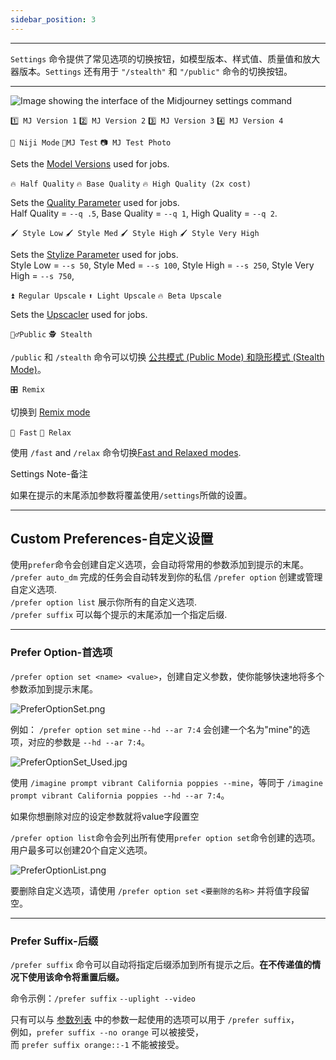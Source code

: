 ```yaml
---
sidebar_position: 3
---
```


---


`Settings` 命令提供了常见选项的切换按钮，如模型版本、样式值、质量值和放大器版本。`Settings` 还有用于 `"/stealth"` 和 `"/public"` 命令的切换按钮。

---
![Image showing the interface of the Midjourney settings command](https://cdn.document360.io/3040c2b6-fead-4744-a3a9-d56d621c6c7e/Images/Documentation/MJ_settings.png)

`1️⃣ MJ Version 1` `2️⃣ MJ Version 2` `3️⃣ MJ Version 3` `4️⃣ MJ Version 4`

`🌈 Niji Mode` `🤖MJ Test` `📷 MJ Test Photo`

Sets the [Model Versions](https://docs.midjourney.com/models) used for jobs.  
  

`🔥 Half Quality` `🔥 Base Quality` `🔥 High Quality (2x cost)`

Sets the [Quality Parameter](https://docs.midjourney.com/quality) used for jobs.  
Half Quality = `--q .5`, Base Quality = `--q 1`, High Quality = `--q 2`.  
  

`🖌️ Style Low` `🖌️ Style Med` `🖌️ Style High` `🖌️ Style Very High`

Sets the [Stylize Parameter](https://docs.midjourney.com/stylize) used for jobs.  
Style Low = `--s 50`, Style Med = `--s 100`, Style High = `--s 250`, Style Very High = `--s 750`,  
  

`⏫ Regular Upscale` `⬆️ Light Upscale` `🔥 Beta Upscale`

Sets the [Upscacler](https://docs.midjourney.com/upscalers) used for jobs.  
  

`🧍‍♂️Public` `🕵️ Stealth`

`/public` 和 `/stealth` 命令可以切换 [公共模式 (Public Mode) 和隐形模式 (Stealth Mode)](https://docs.midjourney.com/stealth)。
  

`🎛️ Remix`

切换到 [Remix mode](https://docs.midjourney.com/docs/remix)  

  

`🐇 Fast` `🐢 Relax`

使用 `/fast` and `/relax` 命令切换[Fast and Relaxed modes](https://docs.midjourney.com/fast-relax).
  

Settings Note-备注

如果在提示的末尾添加参数将覆盖使用`/settings`所做的设置。

---

## Custom Preferences-自定义设置

使用`prefer`命令会创建自定义选项，会自动将常用的参数添加到提示的末尾。
`/prefer auto_dm` 完成的任务会自动转发到你的私信
`/prefer option` 创建或管理自定义选项.  
`/prefer option list` 展示你所有的自定义选项.  
`/prefer suffix` 可以每个提示的末尾添加一个指定后缀.

---

### Prefer Option-首选项


`/prefer option set <name> <value>`，创建自定义参数，使你能够快速地将多个参数添加到提示末尾。

![PreferOptionSet.png](https://cdn.document360.io/3040c2b6-fead-4744-a3a9-d56d621c6c7e/Images/Documentation/PreferOptionSet.png)

例如：
`/prefer option set` `mine` `--hd --ar 7:4` 会创建一个名为"mine"的选项，对应的参数是 `--hd --ar 7:4`。
  

![PreferOptionSet_Used.jpg](https://cdn.document360.io/3040c2b6-fead-4744-a3a9-d56d621c6c7e/Images/Documentation/PreferOptionSet_Used.jpg)


使用 `/imagine prompt vibrant California poppies --mine`，等同于 `/imagine prompt vibrant California poppies --hd --ar 7:4`。


如果你想删除对应的设定参数就将value字段置空
  

`/prefer option list`命令会列出所有使用`prefer option set`命令创建的选项。用户最多可以创建20个自定义选项。

![PreferOptionList.png](https://cdn.document360.io/3040c2b6-fead-4744-a3a9-d56d621c6c7e/Images/Documentation/PreferOptionList.png)


要删除自定义选项，请使用 `/prefer option set` `<要删除的名称>` 并将值字段留空。

---

### Prefer Suffix-后缀

`/prefer suffix` 命令可以自动将指定后缀添加到所有提示之后。**在不传递值的情况下使用该命令将重置后缀。**

命令示例：`/prefer suffix` `--uplight --video`

只有可以与 [参数列表](https://docs.midjourney.com/parameter-list) 中的参数一起使用的选项可以用于 `/prefer suffix`，  
例如，`prefer suffix --no orange` 可以被接受，  
而 `prefer suffix orange::-1` 不能被接受。